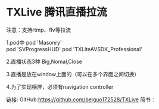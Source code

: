 # TXLive 腾讯直播拉流

注意：支持rtmp、flv等拉流


1.pod中 
pod 'Masonry'        
pod 'SVProgressHUD' 
pod 'TXLiteAVSDK_Professional'

2.直播状态3种    Big,Nomal,Close

3.直播是放在window上面的（可以在多个界面之间切换）

4.为了实现横屏，必须有navigation controller

链接:
GitHub:https://github.com/beiguo172528/TXLive
简书：
